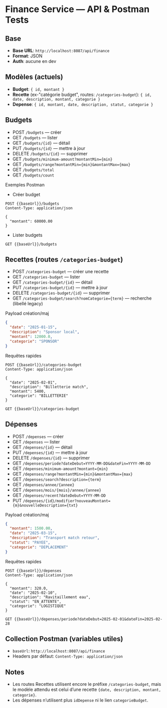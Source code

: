 # Finance Service — API & Postman Tests

## Base
- **Base URL**: `http://localhost:8087/api/finance`
- **Format**: JSON
- **Auth**: aucune en dev

## Modèles (actuels)
- **Budget**: `{ id, montant }`
- **Recette** (ex-"catégorie budget", routes: `/categories-budget`): `{ id, date, description, montant, categorie }`
- **Depense**: `{ id, montant, date, description, statut, categorie }`

## Budgets
- POST `/budgets` — créer
- GET `/budgets` — lister
- GET `/budgets/{id}` — détail
- PUT `/budgets/{id}` — mettre à jour
- DELETE `/budgets/{id}` — supprimer
- GET `/budgets/minimum-amount?montantMin={min}`
- GET `/budgets/range?montantMin={min}&montantMax={max}`
- GET `/budgets/total`
- GET `/budgets/count`

Exemples Postman
- Créer budget
```http
POST {{baseUrl}}/budgets
Content-Type: application/json

{
  "montant": 60000.00
}
```
- Lister budgets
```http
GET {{baseUrl}}/budgets
```

## Recettes (routes `/categories-budget`)
- POST `/categories-budget` — créer une recette
- GET `/categories-budget` — lister
- GET `/categories-budget/{id}` — détail
- PUT `/categories-budget/{id}` — mettre à jour
- DELETE `/categories-budget/{id}` — supprimer
- GET `/categories-budget/search?nomCategorie={term}` — recherche (libellé legacy)

Payload création/maj
```json
{
  "date": "2025-01-15",
  "description": "Sponsor local",
  "montant": 12000.0,
  "categorie": "SPONSOR"
}
```

Requêtes rapides
```http
POST {{baseUrl}}/categories-budget
Content-Type: application/json

{
  "date": "2025-02-01",
  "description": "Billetterie match",
  "montant": 5400,
  "categorie": "BILLETTERIE"
}
```
```http
GET {{baseUrl}}/categories-budget
```

## Dépenses
- POST `/depenses` — créer
- GET `/depenses` — lister
- GET `/depenses/{id}` — détail
- PUT `/depenses/{id}` — mettre à jour
- DELETE `/depenses/{id}` — supprimer
- GET `/depenses/periode?dateDebut=YYYY-MM-DD&dateFin=YYYY-MM-DD`
- GET `/depenses/minimum-amount?montant={min}`
- GET `/depenses/range?montantMin={min}&montantMax={max}`
- GET `/depenses/search?description={term}`
- GET `/depenses/annee/{annee}`
- GET `/depenses/mois/{mois}/annee/{annee}`
- GET `/depenses/recent?dateDebut=YYYY-MM-DD`
- PUT `/depenses/{id}/modifier?nouveauMontant={m}&nouvelleDescription={txt}`

Payload création/maj
```json
{
  "montant": 1500.00,
  "date": "2025-03-15",
  "description": "Transport match retour",
  "statut": "PAYEE",
  "categorie": "DEPLACEMENT"
}
```

Requêtes rapides
```http
POST {{baseUrl}}/depenses
Content-Type: application/json

{
  "montant": 320.0,
  "date": "2025-02-10",
  "description": "Ravitaillement eau",
  "statut": "EN_ATTENTE",
  "categorie": "LOGISTIQUE"
}
```
```http
GET {{baseUrl}}/depenses/periode?dateDebut=2025-02-01&dateFin=2025-02-28
```

## Collection Postman (variables utiles)
- `baseUrl`: `http://localhost:8087/api/finance`
- Headers par défaut: `Content-Type: application/json`

## Notes
- Les routes Recettes utilisent encore le préfixe `/categories-budget`, mais le modèle attendu est celui d’une recette `{date, description, montant, categorie}`.
- Les dépenses n’utilisent plus `idDepense` ni le lien `categorieBudget`.
